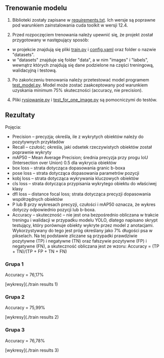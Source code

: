 ## Trenowanie modelu

1. Biblioteki zostały zapisane w [requirements.txt](./requirements.txt). Ich wersje są poprawne pod warunkiem zainstalowania cuda toolkit w wersji 12.4.

2. Przed rozpoczęciem trenowania należy upewnić się, że projekt został przygotowany w następujący sposób:
- w projekcie znajdują się pliki [train.py](./train.py) i [config.yaml](./config.yaml) oraz folder o nazwie "datasets".
- w "datasets" znajduje się folder "data", a w nim "images" i "labels", wewnątrz których znajdują się dane podzielone na części treningową, walidacyjną i testową.

3. Po zakończeniu trenowania należy przetestować model programem [test_model.py](./test_model.py). Model może zostać zaakceptowany pod warunkiem uzyskania minimum 75% skuteczności (accuracy, nie precision).

4. Pliki [rysiowanie.py](./rysiowanie.py) i [test_for_one_image.py](./test_for_one_image.py) są pomocniczymi do testów.

## Rezultaty

Pojęcia: 
- Precision – precyzja; określa, ile z wykrytych obiektów należy do pozytywnych przykładów 
- Recall – czułość; określa, jaki odsetek rzeczywistych obiektów został poprawnie wykryty 
- mAP50 – Mean Average Precision; średnia precyzja przy progu IoU (Intersection over Union) 0.5 dla wykrycia obiektów 
- box loss – strata dotycząca dopasowania granic b-boxa 
- pose loss – strata dotycząca dopasowania parametrów pozycji 
- kobj loss – strata dotycząca wykrywania kluczowych obiektów 
- cls loss – strata dotycząca przypisania wykrytego obiektu do właściwej klasy 
- dfl loss – distance focal loss; strata dotycząca precyzji dopasowania współrzędnych obiektów 
- P lub B przy wykresach precyzji, czułości i mAP50 oznacza, że wykres dotyczy odpowiednio pozycji lub b-boxa. 
- Accuracy – skuteczność – nie jest ona bezpośrednio obliczana w trakcie treningu i walidacji w przypadku modelu YOLO, dlatego napisano skrypt testujący, który porównuje obiekty wykryte przez model z anotacjami. Wykorzystywany do tego jest próg określany jako 7% długości psa w pikselach. Na tej podstawie zliczane są przypadki prawdziwie pozytywne (TP) i negatywne (TN) oraz fałszywie pozytywne (FP) i negatywne (FN), a skuteczność obliczana jest ze wzoru: Accuracy = (TP + TN)/(TP + FP + TN + FN)

### Grupa 1
Accuracy = 76,17%

[wykresy](./train results 1)

### Grupa 2
Accuracy = 75,99%

[wykresy](./train results 2)

### Grupa 3
Accuracy = 76,78%

[wykresy](./train results 3)